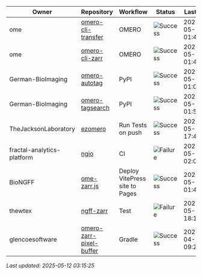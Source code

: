 | Owner | Repository | Workflow | Status | Last Run | URL |
| ----- | ---------- | -------- | ------ | -------- | --- |
| ome | [omero-cli-transfer](https://github.com/ome/omero-cli-transfer) | OMERO | ![Success](https://img.shields.io/badge/Success-brightgreen) | 2025-05-12 01:44:21 | [14962026605](https://github.com/ome/omero-cli-transfer/actions/runs/14962026605) |
| ome | [omero-cli-zarr](https://github.com/ome/omero-cli-zarr) | OMERO | ![Success](https://img.shields.io/badge/Success-brightgreen) | 2025-05-11 01:42:04 | [14951081309](https://github.com/ome/omero-cli-zarr/actions/runs/14951081309) |
| German-BioImaging | [omero-autotag](https://github.com/German-BioImaging/omero-autotag) | PyPI | ![Success](https://img.shields.io/badge/Success-brightgreen) | 2025-05-12 01:04:49 | [14961612051](https://github.com/German-BioImaging/omero-autotag/actions/runs/14961612051) |
| German-BioImaging | [omero-tagsearch](https://github.com/German-BioImaging/omero-tagsearch) | PyPI | ![Success](https://img.shields.io/badge/Success-brightgreen) | 2025-05-12 01:56:05 | [14962151549](https://github.com/German-BioImaging/omero-tagsearch/actions/runs/14962151549) |
| TheJacksonLaboratory | [ezomero](https://github.com/TheJacksonLaboratory/ezomero) | Run Tests on push | ![Success](https://img.shields.io/badge/Success-brightgreen) | 2025-05-07 17:49:44 | [14889918626](https://github.com/TheJacksonLaboratory/ezomero/actions/runs/14889918626) |
| fractal-analytics-platform | [ngio](https://github.com/fractal-analytics-platform/ngio) | CI | ![Failure](https://img.shields.io/badge/Failure-red) | 2025-05-11 02:00:23 | [14951214918](https://github.com/fractal-analytics-platform/ngio/actions/runs/14951214918) |
| BioNGFF | [ome-zarr.js](https://github.com/BioNGFF/ome-zarr.js) | Deploy VitePress site to Pages | ![Success](https://img.shields.io/badge/Success-brightgreen) | 2025-05-12 01:44:40 | [14962029908](https://github.com/BioNGFF/ome-zarr.js/actions/runs/14962029908) |
| thewtex | [ngff-zarr](https://github.com/thewtex/ngff-zarr) | Test | ![Failure](https://img.shields.io/badge/Failure-red) | 2025-05-06 18:14:25 | [14866763732](https://github.com/thewtex/ngff-zarr/actions/runs/14866763732) |
| glencoesoftware | [omero-zarr-pixel-buffer](https://github.com/glencoesoftware/omero-zarr-pixel-buffer) | Gradle | ![Success](https://img.shields.io/badge/Success-brightgreen) | 2025-04-24 09:28:40 | [14638230741](https://github.com/glencoesoftware/omero-zarr-pixel-buffer/actions/runs/14638230741) |


*Last updated: 2025-05-12 03:15:25*